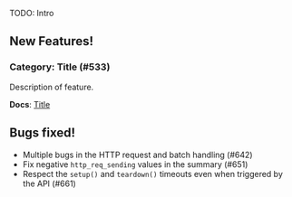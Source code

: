 TODO: Intro

## New Features!

### Category: Title (#533)

Description of feature.

**Docs**: [Title](http://k6.readme.io/docs/TODO)

## Bugs fixed!

* Multiple bugs in the HTTP request and batch handling (#642)
* Fix negative `http_req_sending` values in the summary (#651)
* Respect the `setup()` and `teardown()` timeouts even when triggered by the API (#661)